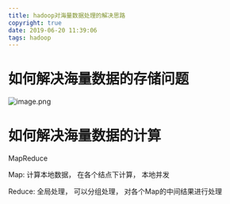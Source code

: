 ```yaml
---
title: hadoop对海量数据处理的解决思路
copyright: true
date: 2019-06-20 11:39:06
tags: hadoop
---
```


# 如何解决海量数据的存储问题
![image.png](https://upload-images.jianshu.io/upload_images/13918038-9a096bb5fec1d19b.png?imageMogr2/auto-orient/strip%7CimageView2/2/w/1240)

# 如何解决海量数据的计算

MapReduce

Map: 计算本地数据， 在各个结点下计算， 本地并发

Reduce: 全局处理， 可以分组处理， 对各个Map的中间结果进行处理
